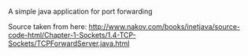 A simple java application for port forwarding

Source taken from here: http://www.nakov.com/books/inetjava/source-code-html/Chapter-1-Sockets/1.4-TCP-Sockets/TCPForwardServer.java.html
